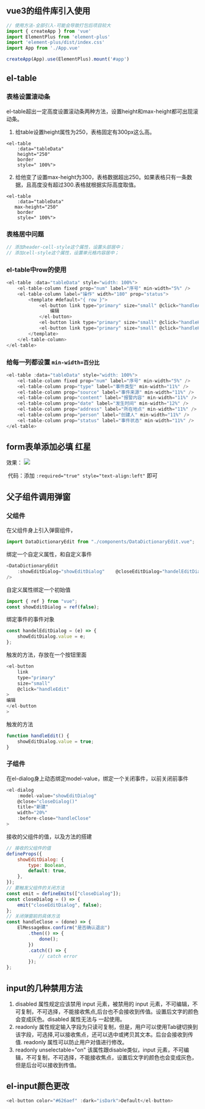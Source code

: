 ## vue3的组件库引入使用
```ts
// 使用方法-全部引入-可能会导致打包后项目较大
import { createApp } from 'vue'
import ElementPlus from 'element-plus'
import 'element-plus/dist/index.css'
import App from './App.vue'

createApp(App).use(ElementPlus).mount('#app')
```
## el-table
### 表格设置滚动条
el-table超出一定高度设置滚动条两种方法，设置height和max-height都可出现滚动条。
1. 给table设置height属性为250，表格固定有300px这么高。
```vue
<el-table
    :data="tableData"
    height="250"
    border
    style=" 100%">
```
2. 给他变了设置max-height为300，表格数据超出250。如果表格只有一条数据，且高度没有超过300.表格就根据实际高度取值。
```vue
<el-table
    :data="tableData"
   max-height="250"
    border
    style=" 100%">
```
### 表格居中问题
```js
// 添加header-cell-style这个属性，设置头部居中；  
// 添加cell-style这个属性，设置单元格内容居中；
```
### el-table中row的使用
```js
<el-table :data="tableData" style="width: 100%">
	<el-table-column fixed prop="num" label="序号" min-width="5%" />
	<el-table-column label="操作" width="180" prop="status">
		<template #default="{ row }">
			<el-button link type="primary" size="small" @click="handleAddEdit" :disabled="row.status == '处理中' || row.status == '处理完成'">
				编辑
			</el-button>
			<el-button link type="primary" size="small" @click="handleHandleView">处理</el-button>
			<el-button link type="primary" size="small" @click="handleHandleView">查看</el-button>
		</template>
	</el-table-column>
</el-table>
```
### 给每一列都设置 `min-width=百分比` 
```js
<el-table :data="tableData" style="width: 100%">
	<el-table-column fixed prop="num" label="序号" min-width="5%" />
	<el-table-column prop="type" label="事件类型" min-width="11%" />
	<el-table-column prop="source" label="事件来源" min-width="11%" />
	<el-table-column prop="content" label="报警内容" min-width="11%" />
	<el-table-column prop="date" label="发生时间" min-width="12%" />
	<el-table-column prop="address" label="所在地点" min-width="11%" />
	<el-table-column prop="person" label="创建人" min-width="11%" />
	<el-table-column prop="status" label="事件状态" min-width="11%" />
</el-table>
```
## form表单添加必填 红星
效果：
![](https://img2022.cnblogs.com/blog/1381790/202211/1381790-20221111173942759-836382414.png)

 代码：添加 `:required="true" style="text-align:left"` 即可 
## 父子组件调用弹窗
### 父组件
在父组件身上引入弹窗组件，
```js
import DataDictionaryEdit from "./components/DataDictionaryEdit.vue";
```
绑定一个自定义属性，和自定义事件
```js
<DataDictionaryEdit
	:showEditDialog="showEditDialog"    @closeEditDialog="handelEditDialog($event)"
/>
```
自定义属性绑定一个初始值
```js
import { ref } from "vue";
const showEditDialog = ref(false);
```
绑定事件的事件对象
```js
const handelEditDialog = (e) => {
    showEditDialog.value = e;
};
```
触发的方法，存放在一个按钮里面
```js
<el-button
	link
	type="primary"
	size="small"
	@click="handleEdit"
>
编辑
</el-button
>
```
触发的方法
```js
function handleEdit() {
    showEditDialog.value = true;
}
```
### 子组件
在el-dialog身上动态绑定model-value，绑定一个关闭事件，以前关闭前事件
```js
<el-dialog
	:model-value="showEditDialog"
	@close="closeDialog()"
	title="新建"
	width="20%"
	:before-close="handleClose"
>
```
接收的父组件的值，以及方法的搭建
```js
// 接收的父组件的值
defineProps({
    showEditDialog: {
        type: Boolean,
        default: true,
    },
});
// 要触发父组件的关闭方法
const emit = defineEmits(["closeDialog"]);
const closeDialog = () => {
    emit("closeEditDialog", false);
};
// 关闭弹窗前的具体方法
const handleClose = (done) => {
	ElMessageBox.confirm("是否确认退出")
		.then(() => {
			done();
		})
		.catch(() => {
			// catch error
		});
};
```
## input的几种禁用方法
1.  disabled 属性规定应该禁用 input 元素，被禁用的 input 元素，不可编辑，不可复制，不可选择，不能接收焦点,后台也不会接收到传值。设置后文字的颜色会变成灰色。disabled 属性无法与 <input type="hidden"> 一起使用。  
2.  readonly 属性规定输入字段为只读可复制，但是，用户可以使用Tab键切换到该字段，可选择,可以接收焦点，还可以选中或拷贝其文本。后台会接收到传值. readonly 属性可以防止用户对值进行修改。
3.  readonly unselectable="on" 该属性跟disable类似，input 元素，不可编辑，不可复制，不可选择，不能接收焦点，设置后文字的颜色也会变成灰色，但是后台可以接收到传值。
## el-input颜色更改
```js
<el-button color="#626aef" :dark="isDark">Default</el-button>
```
